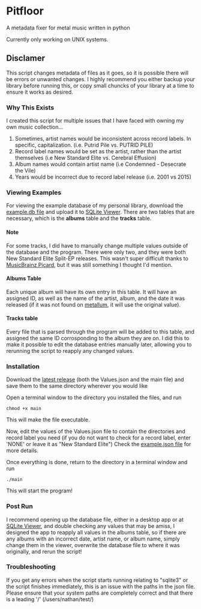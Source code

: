 # Pitfloor
A metadata fixer for metal music written in python

Currently only working on UNIX systems.

## Disclamer
This script changes metadata of files as it goes, so it is possible there will be errors or unwanted changes. I highly recommend you either backup your library before running this, or copy small chuncks of your library at a time to ensure it works as desired.

### Why This Exists
I created this script for multiple issues that I have faced with owning my own music collection...

1. Sometimes, artist names would be inconsistent across record labels. In specific, capitalization. (i.e. Putrid Pile vs. PUTRID PILE)
2. Record label names would be set as the artist, rather than the artist themselves (i.e New Standard Elite vs. Cerebral Effusion)
3. Album names would contain artist name (i.e Condemned - Desecrate the Vile)
4. Years would be incorrect due to record label release (i.e. 2001 vs 2015)

### Viewing Examples
For viewing the example database of my personal library, download the [example.db file](https://github.com/Nathan-Wunschl/pitfloor/blob/main/example.db) and upload it to [SQLite Viewer](https://inloop.github.io/sqlite-viewer/). There are two tables that are necessary, which is the **albums** table and the **tracks** table. 

#### Note
For some tracks, I did have to manually change multiple values outside of the database and the program. There were only two, and they were both New Standard Elite Split-EP releases. This wasn't super difficult thanks to [MusicBrainz Picard](https://picard.musicbrainz.org/), but it was still something I thought I'd mention.

#### Albums Table
Each unique album will have its own entry in this table. It will have an assigned ID, as well as the name of the artist, album, and the date it was released (if it was not found on [metallum](https://www.metal-archives.com/), it will use the original value).

#### Tracks table
Every file that is parsed through the program will be added to this table, and assigned the same ID corrosponding to the album they are on. I did this to make it possible to edit the database entries manually later, allowing you to rerunning the script to reapply any changed values.

### Installation
Download the [latest release](github.com/Nathan-Wunschl/pitfloor/releases/latest) (both the Values.json and the main file) and save them to the same directory wherever you would like

Open a terminal window to the directory you installed the files, and run 
```
chmod +x main
```
This will make the file executable.

Now, edit the values of the Values.json file to contain the directories and record label you need (if you do not want to check for a record label, enter 'NONE' or leave it as "New Standard Elite")
Check the [example.json file](https://github.com/Nathan-Wunschl/pitfloor/blob/main/example.json) for more details.

Once everything is done, return to the directory in a terminal window and run
```
./main
```
This will start the program! 

### Post Run
I recommend opening up the database file, either in a desktop app or at [SQLite Viewer](https://inloop.github.io/sqlite-viewer/), and double checking any values that may be amiss, I designed the app to reapply all values in the albums table, so if there are any albums with an incorrect date, artist name, or album name, simply change them in the viewer, overwrite the database file to where it was originally, and rerun the script!

### Troubleshooting
If you get any errors when the script starts running relating to "sqlite3" or the script finishes immediately, this is an issue with the paths in the json file. Please ensure that your system paths are completely correct and that there is a leading '/' (/users/nathan/test/)
